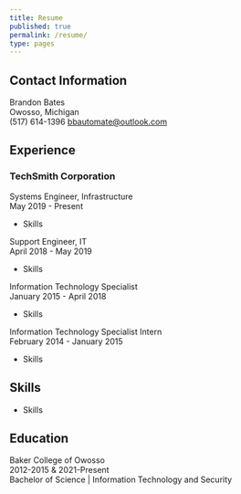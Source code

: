 ```yaml
---
title: Resume
published: true
permalink: /resume/
type: pages
---
```


## Contact Information

Brandon Bates  
Owosso, Michigan  
(517) 614-1396
bbautomate@outlook.com

## Experience

### TechSmith Corporation

Systems Engineer, Infrastructure  
May 2019 - Present

* Skills

Support Engineer, IT  
April 2018 - May 2019

* Skills

Information Technology Specialist  
January 2015 - April 2018

* Skills

Information Technology Specialist Intern  
February 2014 - January 2015

* Skills

## Skills

* Skills

## Education
Baker College of Owosso  
2012-2015 & 2021-Present  
Bachelor of Science | Information Technology and Security

